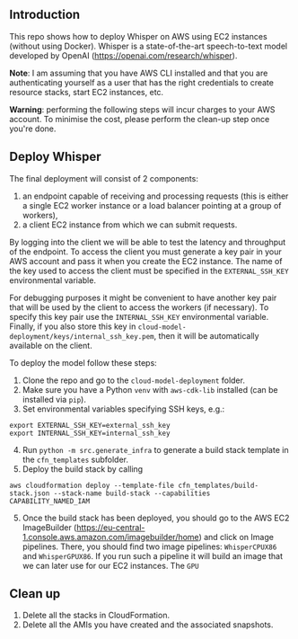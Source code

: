 ## Introduction

This repo shows how to deploy Whisper on AWS using EC2 instances (without using Docker). Whisper is a state-of-the-art speech-to-text model developed by OpenAI (https://openai.com/research/whisper).

**Note**: I am assuming that you have AWS CLI installed and that you are authenticating yourself as a user that has the right credentials to create resource stacks, start EC2 instances, etc.

**Warning**: performing the following steps will incur charges to your AWS account. To minimise the cost, please perform the clean-up step once you're done.

## Deploy Whisper

The final deployment will consist of 2 components:
1. an endpoint capable of receiving and processing requests (this is either a single EC2 worker instance or a load balancer pointing at a group of workers),
2. a client EC2 instance from which we can submit requests.

By logging into the client we will be able to test the latency and throughput of the endpoint. To access the client you must generate a key pair in your AWS account and pass it when you create the EC2 instance. The name of the key used to access the client must be specified in the `EXTERNAL_SSH_KEY` environmental variable.

For debugging purposes it might be convenient to have another key pair that will be used by the client to access the workers (if necessary). To specify this key pair use the `INTERNAL_SSH_KEY` environmental variable. Finally, if you also store this key in `cloud-model-deployment/keys/internal_ssh_key.pem`, then it will be automatically available on the client.

To deploy the model follow these steps:

1. Clone the repo and go to the `cloud-model-deployment` folder.
2. Make sure you have a Python `venv` with `aws-cdk-lib` installed (can be installed via `pip`).
3. Set environmental variables specifying SSH keys, e.g.:
```
export EXTERNAL_SSH_KEY=external_ssh_key
export INTERNAL_SSH_KEY=internal_ssh_key
```
4. Run `python -m src.generate_infra` to generate a build stack template in the `cfn_templates` subfolder.
5. Deploy the build stack by calling
```
aws cloudformation deploy --template-file cfn_templates/build-stack.json --stack-name build-stack --capabilities CAPABILITY_NAMED_IAM
```
5. Once the build stack has been deployed, you should go to the AWS EC2 ImageBuilder (https://eu-central-1.console.aws.amazon.com/imagebuilder/home) and click on Image pipelines. There, you should find two image pipelines: `WhisperCPUX86` and `WhisperGPUX86`. If you run such a pipeline it will build an image that we can later use for our EC2 instances. The `GPU`



## Clean up

1. Delete all the stacks in CloudFormation.
2. Delete all the AMIs you have created and the associated snapshots.
